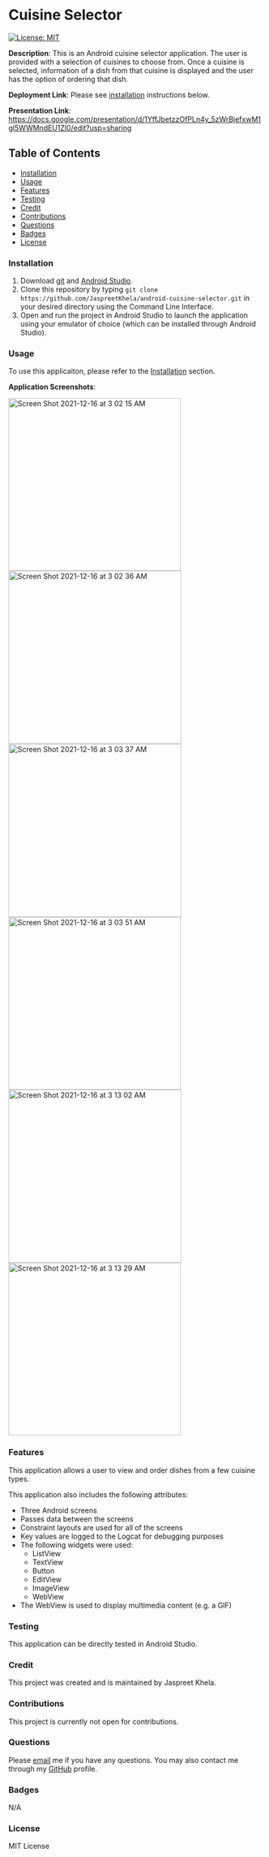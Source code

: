 # Cuisine Selector
[![License: MIT](https://img.shields.io/badge/License-MIT-yellow.svg)](https://opensource.org/licenses/MIT)

**Description**: This is an Android cuisine selector application. The user is provided with a selection of cuisines to choose from. Once a cuisine is selected, information of a dish from that cuisine is displayed and the user has the option of ordering that dish.

**Deployment Link**: Please see [installation](#installation) instructions below.

**Presentation Link**: https://docs.google.com/presentation/d/1YffJbetzzOfPLn4y_5zWrBjefxwM1gl5WWMndEU1Zl0/edit?usp=sharing

## Table of Contents
* [Installation](#installation)
* [Usage](#usage)
* [Features](#features)
* [Testing](#testing)
* [Credit](#credit)
* [Contributions](#contributions)
* [Questions](#questions)
* [Badges](#badges)
* [License](#license)

### Installation
1. Download [git](https://git-scm.com/downloads) and [Android Studio](https://developer.android.com/studio).
2. Clone this repository by typing `git clone https://github.com/JaspreetKhela/android-cuisine-selector.git` in your desired directory using the Command Line Interface.
3. Open and run the project in Android Studio to launch the application using your emulator of choice (which can be installed through Android Studio).

### Usage
To use this applicaiton, please refer to the [Installation](#installation) section.

**Application Screenshots**:

<img width="340" alt="Screen Shot 2021-12-16 at 3 02 15 AM" src="https://user-images.githubusercontent.com/80941606/146334280-c288ceb6-4c2f-4ff4-8c3c-768db0f4cbdf.png">
<img width="341" alt="Screen Shot 2021-12-16 at 3 02 36 AM" src="https://user-images.githubusercontent.com/80941606/146334300-6cf05629-ce16-4f9c-a994-fe980afdd69a.png">
<img width="341" alt="Screen Shot 2021-12-16 at 3 03 37 AM" src="https://user-images.githubusercontent.com/80941606/146334314-4e03e6da-c31b-4830-bc0c-e3f2a56ce9e2.png">
<img width="340" alt="Screen Shot 2021-12-16 at 3 03 51 AM" src="https://user-images.githubusercontent.com/80941606/146334327-5ad9f59f-4701-42f1-ba85-f54efad0906a.png">
<img width="341" alt="Screen Shot 2021-12-16 at 3 13 02 AM" src="https://user-images.githubusercontent.com/80941606/146334343-316557ca-8f45-4ebb-b5b9-7eaea2e1cc1c.png">
<img width="340" alt="Screen Shot 2021-12-16 at 3 13 29 AM" src="https://user-images.githubusercontent.com/80941606/146334357-a1f6b925-a1f5-493f-8c2b-34d9b5e216a1.png">

### Features
This application allows a user to view and order dishes from a few cuisine types.

This application also includes the following attributes:
* Three Android screens
* Passes data between the screens
* Constraint layouts are used for all of the screens
* Key values are logged to the Logcat for debugging purposes
* The following widgets were used:
  * ListView
  * TextView
  * Button
  * EditView
  * ImageView
  * WebView
* The WebView is used to display multimedia content (e.g. a GIF)

### Testing
This application can be directly tested in Android Studio.

### Credit
This project was created and is maintained by Jaspreet Khela.

### Contributions
This project is currently not open for contributions.

### Questions
Please [email](jaspreet.khela@gmail.com) me if you have any questions.
You may also contact me through my [GitHub](https://github.com/JaspreetKhela) profile. 

### Badges
N/A

### License
MIT License
